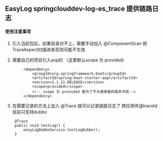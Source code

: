 ## EasyLog  springclouddev-log-es_trace 提供链路日志

#### 使用注意事项

1. 引入当前包后，如果目录对不上，需要手动加入 @ComponentScan 把TraceAspect扫描进来否则可能不生效

2. 需要自己的项目引入aop的 （这里默认scope 为 provided）

            <dependency>
                <groupId>org.springframework.boot</groupId>
                <artifactId>spring-boot-starter-aop</artifactId>
                <version>2.1.11.RELEASE</version>
                <scope>provided</scope>
                <!-- scope 为 provided 是为了不与使用者的版本冲突-->
            </dependency>
            
3. 在需要记录的方法上加入 @Trace 就可以记录链路日志了 跨应用传送traceId 目前只支持dubbo

        @Trace
        public void testLog() {
            easyLogDubboService.testLogDubbo();
        }